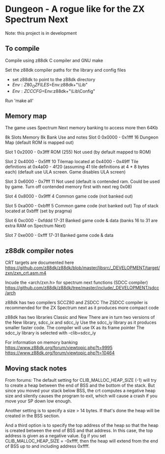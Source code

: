 # Dungeon - A rogue like for the ZX Spectrum Next

Note: this project is in development

## To compile

Compile using z88dk C compiler and GNU make

Set the z88dk compiler paths for the library and config files
- set z88dk to point to the z88dk directory
- $Env:Z80_OZFILES=$Env:z88dk+"\Lib\"
- $Env:ZCCCFG=$Env:z88dk+"\Lib\Config"

Run 'make all'

## Memory map
The game uses Spectrum Next memory banking to access more then 64Kb

8k Slots    Memory              8k Bank     Use and notes
Slot 0      0x0000 - 0x1fff     16          Dungeon Map 
                                            (default ROM is mapped out)

Slot 1      0x2000 - 0x3fff     ROM (255)   Not used
                                            (by default mapped to ROM)

Slot 2      0x4000 - 0x5fff     10          Tilemap located at 0x4000 - 0x49ff
                                            Tile definitions at 0x4a00 - 4f20 (assuming 41 tile definitions at 4 * 8 bytes each)
                                            (default use ULA screen. Game disables ULA screen)

Slot 3      0x6000 - 0x7fff     11          Not used 
                                            (default is contended ram. Could be used by game. Turn off contended memory first with next reg 0x08)

Slot 4      0x8000 - 0x9fff     4           Common game code (not banked out)

Slot 5      0xa000 - 0xbfff     5           Common game code (not banked out)
                                            Top of stack located at 0xbfff (set by pragma)

Slot 6      0xc000 - 0xfddd     17-31       Banked game code & data
                                            (banks 16 to 31 are extra RAM on Spectrum Next)

Slot 7      0xe000 - 0xfff      17-31       Banked game code & data

## z88dk compiler notes

CRT targets are documented here
 https://github.com/z88dk/z88dk/blob/master/libsrc/_DEVELOPMENT/target/zxn/zxn_crt.asm.m4

 Incude the <arch/zxn.h> for spectrum next functions (SDCC compiler)
https://github.com/z88dk/z88dk/tree/master/include/_DEVELOPMENT/sdcc/arch

z88dk has two compilers SCCZ80 and ZSDCC 
The ZSDCC compiler is recommended for the ZX Spectrum next as it produces more compact code

z88dk has two libraries Classic and New 
There are in turn two versions of the New library, sdcc_ix and sdcc_iy
Use the sdcc_iy library as it produces smaller faster code. The compiler will use IX as its frame pointer
The sdcc_iy library is selected with -clib=sdcc_iy

For information on memory banking
https://www.z88dk.org/forum/viewtopic.php?t=9995
https://www.z88dk.org/forum/viewtopic.php?t=10464


## Moving stack notes

From forums: The default setting for CLIB_MALLOC_HEAP_SIZE (-1) will try to create a heap between the end of BSS and the bottom of the stack. But since you moved your stack below BSS, the crt computes a negative heap size and silently causes the program to exit, which will cause a crash if you move your SP down low enough.

Another setting is to specify a size > 14 bytes. If that's done the heap will be created in the BSS section.

And a third option is to specify the top address of the heap so that the heap is created between the end of BSS and that address. In this case, the top address is given as a negative value. Eg if you set CLIB_MALLOC_HEAP_SIZE = -0xffff, then the heap will extend from the end of BSS up to and including address 0xffff.